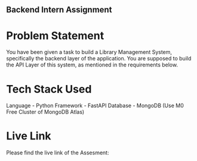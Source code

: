 ## Backend Intern Assignment
# Problem Statement
You have been given a task to build a Library Management System, specifically the backend layer of the application. You are supposed to build the API Layer of this system, as mentioned in the requirements below.

# Tech Stack Used
Language - Python
Framework - FastAPI
Database - MongoDB (Use M0 Free Cluster of MongoDB Atlas)

# Live Link
Please find the live link of the Assesment:


